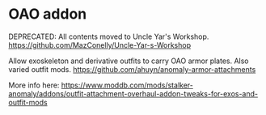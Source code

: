 # OAO addon
DEPRECATED: All contents moved to Uncle Yar's Workshop. https://github.com/MazConelly/Uncle-Yar-s-Workshop

Allow exoskeleton and derivative outfits to carry OAO armor plates. Also varied outfit mods. https://github.com/ahuyn/anomaly-armor-attachments

More info here: https://www.moddb.com/mods/stalker-anomaly/addons/outfit-attachment-overhaul-addon-tweaks-for-exos-and-outfit-mods
